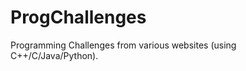 ProgChallenges
==============

Programming Challenges from various websites (using C++/C/Java/Python).
